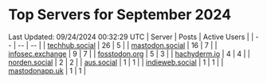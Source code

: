 # Top Servers for September 2024
Last Updated: 09/24/2024 00:32:29 UTC
| Server | Posts | Active Users |
| -- | -- | -- |
| [techhub.social](https://techhub.social/tags/PowerShell) | 26 | 5 |
| [mastodon.social](https://mastodon.social/tags/PowerShell) | 16 | 7 |
| [infosec.exchange](https://infosec.exchange/tags/PowerShell) | 9 | 7 |
| [fosstodon.org](https://fosstodon.org/tags/PowerShell) | 5 | 3 |
| [hachyderm.io](https://hachyderm.io/tags/PowerShell) | 4 | 4 |
| [norden.social](https://norden.social/tags/PowerShell) | 2 | 2 |
| [aus.social](https://aus.social/tags/PowerShell) | 1 | 1 |
| [indieweb.social](https://indieweb.social/tags/PowerShell) | 1 | 1 |
| [mastodonapp.uk](https://mastodonapp.uk/tags/PowerShell) | 1 | 1 |
